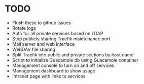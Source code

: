 # TODO

- Flush these to github issues
- Rotate logs
- Auth for all private services based on LDAP
- Stop publicly sharing Traefik maintenance port
- Mail server and web interface
- WebDAV file sharing
- Split Traefik into public and private sections by host name
- Script to initialize Guacamole db using Guacamole container
- Management console to turn on and off services
- Management dashboard to show usage
- Intranet page with links to services
